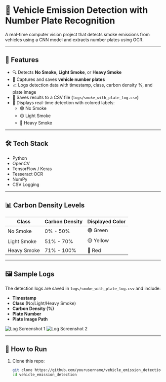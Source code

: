 # 🚗 Vehicle Emission Detection with Number Plate Recognition

A real-time computer vision project that detects smoke emissions from vehicles using a CNN model and extracts number plates using OCR.

---

## 🧠 Features

- 🔍 Detects **No Smoke**, **Light Smoke**, or **Heavy Smoke**
- 📸 Captures and saves **vehicle number plates**
- 📈 Logs detection data with timestamp, class, carbon density %, and plate image
- 💾 Saves results to a CSV file (`logs/smoke_with_plate_log.csv`)
- 🎨 Displays real-time detection with colored labels:
  - 🟢 No Smoke
  - 🟡 Light Smoke
  - 🔴 Heavy Smoke

---

## 🛠️ Tech Stack

- Python
- OpenCV
- TensorFlow / Keras
- Tesseract OCR
- NumPy
- CSV Logging

---

## 📊 Carbon Density Levels

| Class        | Carbon Density | Displayed Color |
|--------------|----------------|-----------------|
| No Smoke     | 0% - 50%       | 🟢 Green         |
| Light Smoke  | 51% - 70%      | 🟡 Yellow        |
| Heavy Smoke  | 71% - 100%     | 🔴 Red           |

---

## 🖼️ Sample Logs

The detection logs are saved in `logs/smoke_with_plate_log.csv` and include:

- **Timestamp**
- **Class** (No/Light/Heavy Smoke)
- **Carbon Density (%)**
- **Plate Number**
- **Plate Image Path**

![Log Screenshot 1](logs/Screenshot_1.png)
![Log Screenshot 2](logs/Screenshot_2.png)

---

## 🚀 How to Run

1. Clone this repo:
   ```bash
   git clone https://github.com/yourusername/vehicle_emission_detection.git
   cd vehicle_emission_detection
